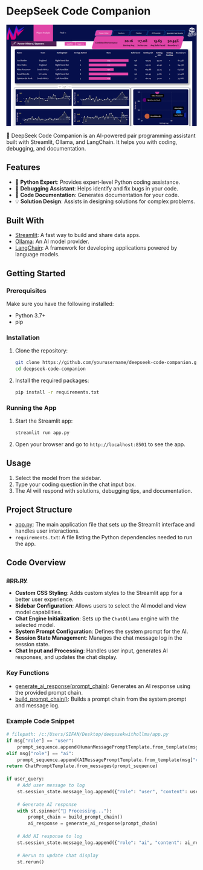 # DeepSeek Code Companion

![App Screenshot](https://github.com/sifanmomin/T20-World-Cup-Cricket-Data-Analytics/blob/main/power_hitter)

🧠 DeepSeek Code Companion is an AI-powered pair programming assistant built with Streamlit, Ollama, and LangChain. It helps you with coding, debugging, and documentation.

## Features

- 🐍 **Python Expert**: Provides expert-level Python coding assistance.
- 🐞 **Debugging Assistant**: Helps identify and fix bugs in your code.
- 📝 **Code Documentation**: Generates documentation for your code.
- 💡 **Solution Design**: Assists in designing solutions for complex problems.

## Built With

- [Streamlit](https://streamlit.io/): A fast way to build and share data apps.
- [Ollama](https://ollama.ai/): An AI model provider.
- [LangChain](https://python.langchain.com/): A framework for developing applications powered by language models.

## Getting Started

### Prerequisites

Make sure you have the following installed:

- Python 3.7+
- pip

### Installation

1. Clone the repository:

    ```sh
    git clone https://github.com/yourusername/deepseek-code-companion.git
    cd deepseek-code-companion
    ```

2. Install the required packages:

    ```sh
    pip install -r requirements.txt
    ```

### Running the App

1. Start the Streamlit app:

    ```sh
    streamlit run app.py
    ```

2. Open your browser and go to `http://localhost:8501` to see the app.

## Usage

1. Select the model from the sidebar.
2. Type your coding question in the chat input box.
3. The AI will respond with solutions, debugging tips, and documentation.

## Project Structure

- [app.py](http://_vscodecontentref_/0): The main application file that sets up the Streamlit interface and handles user interactions.
- `requirements.txt`: A file listing the Python dependencies needed to run the app.

## Code Overview

### [app.py](http://_vscodecontentref_/1)

- **Custom CSS Styling**: Adds custom styles to the Streamlit app for a better user experience.
- **Sidebar Configuration**: Allows users to select the AI model and view model capabilities.
- **Chat Engine Initialization**: Sets up the `ChatOllama` engine with the selected model.
- **System Prompt Configuration**: Defines the system prompt for the AI.
- **Session State Management**: Manages the chat message log in the session state.
- **Chat Input and Processing**: Handles user input, generates AI responses, and updates the chat display.

### Key Functions

- [generate_ai_response(prompt_chain)](http://_vscodecontentref_/2): Generates an AI response using the provided prompt chain.
- [build_prompt_chain()](http://_vscodecontentref_/3): Builds a prompt chain from the system prompt and message log.

### Example Code Snippet

```python
# filepath: /c:/Users/SIFAN/Desktop/deepssekwithollma/app.py
if msg["role"] == "user":
    prompt_sequence.append(HumanMessagePromptTemplate.from_template(msg["content"]))
elif msg["role"] == "ai":
    prompt_sequence.append(AIMessagePromptTemplate.from_template(msg["content"]))
return ChatPromptTemplate.from_messages(prompt_sequence)

if user_query:
    # Add user message to log
    st.session_state.message_log.append({"role": "user", "content": user_query})
    
    # Generate AI response
    with st.spinner("🧠 Processing..."):
        prompt_chain = build_prompt_chain()
        ai_response = generate_ai_response(prompt_chain)
    
    # Add AI response to log
    st.session_state.message_log.append({"role": "ai", "content": ai_response})
    
    # Rerun to update chat display
    st.rerun()
